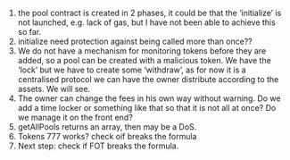 1. the pool contract is created in 2 phases, it could be that the ‘initialize’ is not launched, e.g. lack of gas, but I have not been able to achieve this so far.
2. initialize need protection against being called more than once??
3. We do not have a mechanism for monitoring tokens before they are added, so a pool can be created with a malicious token. We have the ‘lock’ but we have to create some ‘withdraw’, as for now it is a centralised protocol we can have the owner distribute according to the assets. We will see.
4. The owner can change the fees in his own way without warning. Do we add a time locker or something like that so that it is not all at once? Do we manage it on the front end?
5. getAllPools returns an array, then may be a DoS.
6. Tokens 777 works? check oif breaks the formula
7. Next step: check if FOT breaks the formula.
